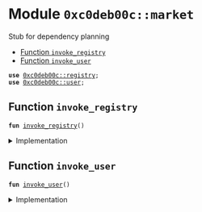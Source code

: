 
<a name="0xc0deb00c_market"></a>

# Module `0xc0deb00c::market`

Stub for dependency planning


-  [Function `invoke_registry`](#0xc0deb00c_market_invoke_registry)
-  [Function `invoke_user`](#0xc0deb00c_market_invoke_user)


<pre><code><b>use</b> <a href="registry.md#0xc0deb00c_registry">0xc0deb00c::registry</a>;
<b>use</b> <a href="user.md#0xc0deb00c_user">0xc0deb00c::user</a>;
</code></pre>



<a name="0xc0deb00c_market_invoke_registry"></a>

## Function `invoke_registry`



<pre><code><b>fun</b> <a href="market.md#0xc0deb00c_market_invoke_registry">invoke_registry</a>()
</code></pre>



<details>
<summary>Implementation</summary>


<pre><code><b>fun</b> <a href="market.md#0xc0deb00c_market_invoke_registry">invoke_registry</a>() {<a href="registry.md#0xc0deb00c_registry_n_markets">registry::n_markets</a>();}
</code></pre>



</details>

<a name="0xc0deb00c_market_invoke_user"></a>

## Function `invoke_user`



<pre><code><b>fun</b> <a href="market.md#0xc0deb00c_market_invoke_user">invoke_user</a>()
</code></pre>



<details>
<summary>Implementation</summary>


<pre><code><b>fun</b> <a href="market.md#0xc0deb00c_market_invoke_user">invoke_user</a>() {<a href="user.md#0xc0deb00c_user_return_0">user::return_0</a>();}
</code></pre>



</details>
